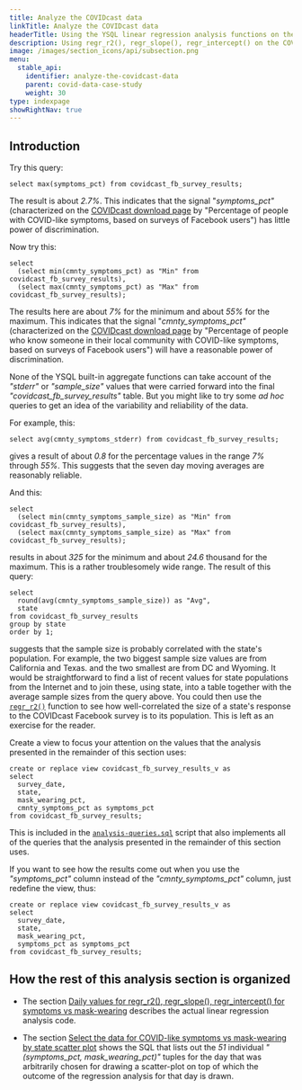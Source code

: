 ```yaml
---
title: Analyze the COVIDcast data
linkTitle: Analyze the COVIDcast data
headerTitle: Using the YSQL linear regression analysis functions on the COVIDcast data—introduction
description: Using regr_r2(), regr_slope(), regr_intercept() on the COVIDcast data—introduction
image: /images/section_icons/api/subsection.png
menu:
  stable_api:
    identifier: analyze-the-covidcast-data
    parent: covid-data-case-study
    weight: 30
type: indexpage
showRightNav: true
---
```


## Introduction

Try this query:

```plpgsql
select max(symptoms_pct) from covidcast_fb_survey_results;
```

The result is about _2.7%_. This indicates that the signal "_symptoms_pct"_ (characterized on the [COVIDcast download page](../ingest-the-covidcast-data/inspect-the-csv-files/) by "Percentage of people with COVID-like symptoms, based on surveys of Facebook users") has little power of discrimination.

Now try this:

```plpgsql
select
  (select min(cmnty_symptoms_pct) as "Min" from covidcast_fb_survey_results),
  (select max(cmnty_symptoms_pct) as "Max" from covidcast_fb_survey_results);
```

The results here are about _7%_ for the minimum and about _55%_ for the maximum. This indicates that the signal "_cmnty_symptoms_pct"_ (characterized on the [COVIDcast download page](../ingest-the-covidcast-data/inspect-the-csv-files/) by "Percentage of people who know someone in their local community with COVID-like symptoms, based on surveys of Facebook users") will have a reasonable power of discrimination.

None of the YSQL built-in aggregate functions can take account of the _"stderr"_ or _"sample_size"_ values that were carried forward into the final _"covidcast_fb_survey_results"_ table. But you might like to try some _ad hoc_ queries to get an idea of the variability and reliability of the data.

For example, this:

```plpgsql
select avg(cmnty_symptoms_stderr) from covidcast_fb_survey_results;
```

gives a result of about _0.8_ for the percentage values in the range _7%_ through _55%_. This suggests that the seven day moving averages are reasonably reliable.

And this:

```plpgsql
select
  (select min(cmnty_symptoms_sample_size) as "Min" from covidcast_fb_survey_results),
  (select max(cmnty_symptoms_sample_size) as "Max" from covidcast_fb_survey_results);
```

results in about _325_ for the minimum and about _24.6_ thousand for the maximum. This is a rather troublesomely wide range. The result of this query:

```plpgsql
select
  round(avg(cmnty_symptoms_sample_size)) as "Avg",
  state
from covidcast_fb_survey_results
group by state
order by 1;
```

suggests that the sample size is probably correlated with the state's population. For example, the two biggest sample size values are from California and Texas. and the two smallest are from DC and Wyoming. It would be straightforward to find a list of recent values for state populations from the Internet and to join these, using state, into a table together with the average sample sizes from the query above. You could then use the [`regr_r2()`](../../function-syntax-semantics/linear-regression/regr/#regr-r2) function to see how well-correlated the size of a state's response to the COVIDcast Facebook survey is to its population. This is left as an exercise for the reader.

Create a view to focus your attention on the values that the analysis presented in the remainder of this section uses:

```plpgsql
create or replace view covidcast_fb_survey_results_v as
select
  survey_date,
  state,
  mask_wearing_pct,
  cmnty_symptoms_pct as symptoms_pct
from covidcast_fb_survey_results;
```

This is included in the [`analysis-queries.sql`](./analysis-scripts/analysis-queries-sql/) script that also implements all of the queries that the analysis presented in the remainder of this section uses.

If you want to see how the results come out when you use the _"symptoms_pct"_ column instead of the _"cmnty_symptoms_pct"_ column, just redefine the view, thus:

```plpgsql
create or replace view covidcast_fb_survey_results_v as
select
  survey_date,
  state,
  mask_wearing_pct,
  symptoms_pct as symptoms_pct
from covidcast_fb_survey_results;
```

## How the rest of this analysis section is organized

- The section [Daily values for regr_r2(), regr_slope(), regr_intercept() for symptoms vs mask-wearing](./daily-regression-analysis/) describes the actual linear regression analysis code.

- The section [Select the data for COVID-like symptoms vs mask-wearing by state scatter plot](./symptoms-vs-mask-wearing-by-state/) shows the SQL that lists out the _51_ individual _"(symptoms_pct, mask_wearing_pct)"_ tuples for the day that was arbitrarily chosen for drawing a scatter-plot on top of which the outcome of the regression analysis for that day is drawn.

